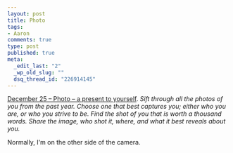 ```yaml
--- 
layout: post
title: Photo
tags: 
- Aaron
comments: true
type: post
published: true
meta: 
  _edit_last: "2"
  _wp_old_slug: ""
  dsq_thread_id: "226914145"
---
```

<a href="http://www.reverb10.com/december-25-photo/">December 25 – Photo – a present to yourself</a>. <em>Sift through all the photos of you from the past year. Choose one that best captures you; either who you are, or who you strive to be. Find the shot of you that is worth a thousand words. Share the image, who shot it, where, and what it best reveals about you.</em>

Normally, I'm on the other side of the camera.
